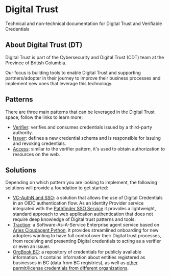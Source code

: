 # Digital Trust

Technical and non-technical documentation for Digital Trust and Verifiable Credentials

## About Digital Trust (DT)

Digital Trust is part of the Cybersecurity and Digital Trust (CDT) team at the Province of British Columbia.

Our focus is building tools to enable Digital Trust and supporting partners/adopter in their journey to improve their business processes and implement new ones that leverage this technology.

## Patterns

There are three main patterns that can be leveraged in the Digital Trust space, follow the links to learn more:

- [Verifier](patterns/verifier.md): verifies and consumes credentials issued by a third-party authority.
- [Issuer](patterns/issuer.md): defines a new credential schema and is responsible for issuing and revoking credentials.
- [Access](patterns/access.md): similar to the verifier pattern, it's used to obtain authorization to resources on the web.

## Solutions

Depending on which pattern you are looking to implement, the following solutions will provide a foundation to get started:

- [VC-AuthN and SSO](solutions/vc-authn-sso.md): a solution that allows the use of Digital Credentials in an OIDC authentication flow. As an identity Provider service integrated with the [Pathfinder SSO Service](https://developer.gov.bc.ca/docs/default/component/css-docs) it provides a lightweight, standard approach to web application authentication that does not require deep knowledge of Digital trust patterns and tools.
- [Traction](solutions/traction-overview.md): a Software-As-A-Service Enterprise agent service based on [Aries Cloudagent Python](https://github.com/hyperledger/aries-cloudagent-python), it provides streamlined onboarding for new adopters wanting to have full control over their Digital trust processes, from receiving and presenting Digital credentials to acting as a verifier or even an issuer.
- [OrgBook BC](solutions/orgbook-bc.md): a repository of credentials for publicly available information. It contains information about entities registered as businesses in BC (data from BC registries), as well as [other permit/license credentials from different organizations](https://orgbook.gov.bc.ca/about/orgbook-data).
